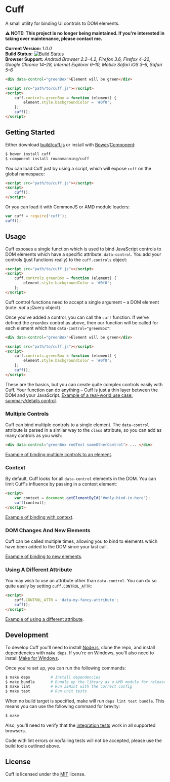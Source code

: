 
Cuff
====

A small utility for binding UI controls to DOM elements.

**⚠️ NOTE: This project is no longer being maintained. If you're interested in taking over maintenance, please contact me.**

**Current Version:** *1.0.0*  
**Build Status:** [![Build Status][travis-status]][travis]  
**Browser Support:** *Android Browser 2.2–4.2, Firefox 3.6, Firefox 4–22, Google Chrome 14–28, Internet Explorer 6–10,  Mobile Safari iOS 3–6, Safari 5–6*

```html
<div data-control="greenBox">Element will be green</div>

<script src="path/to/cuff.js"></script>
<script>
    cuff.controls.greenBox = function (element) {
        element.style.backgroundColor = '#0f0';
    };
    cuff();
</script>
```


Getting Started
---------------

Either download [build/cuff.js](build/cuff.js) or install with [Bower][bower]/[Component][component]:

```sh
$ bower install cuff
$ component install rowanmanning/cuff
```

You can load Cuff just by using a script, which will expose `cuff` on the global namespace:

```html
<script src="path/to/cuff.js"></script>
<script>
    cuff();
</script>
```

Or you can load it with CommonJS or AMD module loaders:

```js
var cuff = require('cuff');
cuff();
```


Usage
-----

Cuff exposes a single function which is used to bind JavaScript controls to DOM elements which have a specific attribute: `data-control`. You add your controls (just functions really) to the `cuff.controls` object:

```html
<script src="path/to/cuff.js"></script>
<script>
    cuff.controls.greenBox = function (element) {
        element.style.backgroundColor = '#0f0';
    };
</script>
```

Cuff control functions need to accept a single argument – a DOM element (note: *not* a jQuery object).

Once you've added a control, you can call the `cuff` function. If we've defined the `greenBox` control as above, then our function will be called for each element which has `data-control="greenBox"`:

```html
<div data-control="greenBox">Element will be green</div>

<script src="path/to/cuff.js"></script>
<script>
    cuff.controls.greenBox = function (element) {
        element.style.backgroundColor = '#0f0';
    };
    cuff();
</script>
```

These are the basics, but you can create quite complex controls easily with Cuff. Your function can do anything – Cuff is just a thin layer between the DOM and your JavaScript. [Example of a real-world use case: summary/details control](example/summary-details.html).


### Multiple Controls

Cuff can bind multiple controls to a single element. The `data-control` attribute is parsed in a similar way to the `class` attribute, so you can add as many controls as you wish:

```html
<div data-control="greenBox redText someOtherControl"> ... </div>
```

[Example of binding multiple controls to an element](example/multiple-controls.html).


### Context

By default, Cuff looks for all `data-control` elements in the DOM. You can limit Cuff's influence by passing in a context element:

```html
<script>
    var context = document.getElementById('#only-bind-in-here');
    cuff(context);
</script>
```

[Example of binding with context](example/context.html).


### DOM Changes And New Elements

Cuff can be called multiple times, allowing you to bind to elements which have been added to the DOM since your last call.

[Example of binding to new elements](example/new-elements.html).


### Using A Different Attribute

You may wish to use an attribute other than `data-control`. You can do so quite easily by setting `cuff.CONTROL_ATTR`:

```html
<script>
    cuff.CONTROL_ATTR = 'data-my-fancy-attribute';
    cuff();
</script>
```

[Example of using a different attribute](example/different-attribute.html).


Development
-----------

To develop Cuff you'll need to install [Node.js][node], clone the repo, and install dependencies with `make deps`. If you're on Windows, you'll also need to install [Make for Windows][make].

Once you're set up, you can run the following commands:

```sh
$ make deps         # Install dependencies
$ make bundle       # Bundle up the library as a UMD module for release
$ make lint         # Run JSHint with the correct config
$ make test         # Run unit tests
```

When no build target is specified, make will run `deps lint test bundle`. This means you can use the following command for brevity:

```sh
$ make
```

Also, you'll need to verify that the [integration tests](test/integration) work in all supported browsers.

Code with lint errors or no/failing tests will not be accepted, please use the build tools outlined above.


License
-------

Cuff is licensed under the [MIT][mit] license.



[bower]: http://bower.io/
[component]: https://github.com/component/component
[make]: http://gnuwin32.sourceforge.net/packages/make.htm
[mit]: http://opensource.org/licenses/mit-license.php
[node]: http://nodejs.org/
[travis]: https://travis-ci.org/rowanmanning/cuff
[travis-status]: https://travis-ci.org/rowanmanning/cuff.png?branch=master
